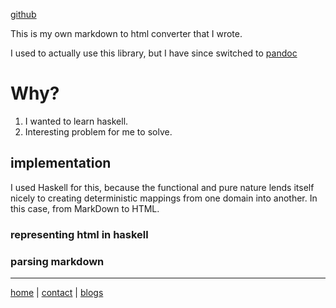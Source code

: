 [github](https://github.com/samlyme/husk)

This is my own markdown to html converter that I wrote. 

I used to actually use this library, but I have since switched to [pandoc](https://pandoc.org/)

# Why?

1. I wanted to learn haskell.
2. Interesting problem for me to solve.

## implementation

I used Haskell for this, because the functional and pure nature lends itself nicely to creating deterministic mappings from one domain into another. In this case, from MarkDown to HTML.  

### representing html in haskell



### parsing markdown



---

[home](/index.html) | [contact](/contact.html) | [blogs](/blogs/index.html)
